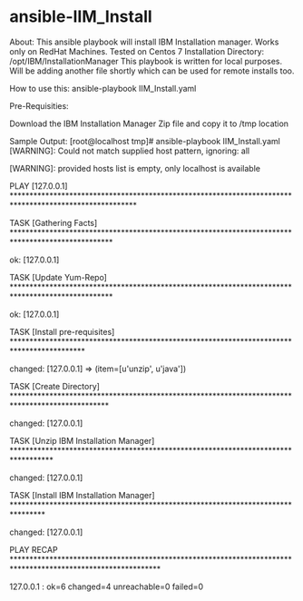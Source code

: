 # ansible-IIM_Install

About:
This ansible playbook will install IBM Installation manager. Works only on RedHat Machines. Tested on Centos 7
Installation Directory: /opt/IBM/InstallationManager
This playbook is written for local purposes. Will be adding another file shortly which can be used for remote installs too.

How to use this:
ansible-playbook IIM_Install.yaml

Pre-Requisities: 

Download the IBM Installation Manager Zip file and copy it to /tmp location


Sample Output:
[root@localhost tmp]# ansible-playbook IIM_Install.yaml
 [WARNING]: Could not match supplied host pattern, ignoring: all

 [WARNING]: provided hosts list is empty, only localhost is available


PLAY [127.0.0.1] *******************************************************************************************************


TASK [Gathering Facts] *************************************************************************************************

ok: [127.0.0.1]

TASK [Update Yum-Repo] *************************************************************************************************

ok: [127.0.0.1]

TASK [Install pre-requisites] ******************************************************************************************

changed: [127.0.0.1] => (item=[u'unzip', u'java'])

TASK [Create Directory] ************************************************************************************************

changed: [127.0.0.1]

TASK [Unzip IBM Installation Manager] **********************************************************************************

changed: [127.0.0.1]

TASK [Install IBM Installation Manager] ********************************************************************************

changed: [127.0.0.1]

PLAY RECAP *************************************************************************************************************

127.0.0.1                  : ok=6    changed=4    unreachable=0    failed=0

